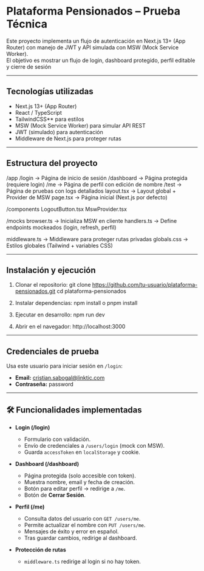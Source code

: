 # Plataforma Pensionados – Prueba Técnica

Este proyecto implementa un flujo de autenticación en Next.js 13+ (App Router) con manejo de JWT y API simulada con MSW (Mock Service Worker).  
El objetivo es mostrar un flujo de login, dashboard protegido, perfil editable y cierre de sesión

---

##  Tecnologías utilizadas
- Next.js 13+ (App Router)
- React / TypeScript
- TailwindCSS** para estilos
- MSW (Mock Service Worker) para simular API REST
- JWT (simulado) para autenticación
- Middleware de Next.js para proteger rutas

---

## Estructura del proyecto

/app
  /login        → Página de inicio de sesión
  /dashboard    → Página protegida (requiere login)
  /me           → Página de perfil con edición de nombre
  /test         → Página de pruebas con logs detallados
  layout.tsx    → Layout global + Provider de MSW
  page.tsx      → Página inicial (Next.js por defecto)

/components
  LogoutButton.tsx
  MswProvider.tsx

/mocks
  browser.ts    → Inicializa MSW en cliente
  handlers.ts   → Define endpoints mockeados (login, refresh, perfil)

middleware.ts   → Middleware para proteger rutas privadas
globals.css     → Estilos globales (Tailwind + variables CSS)

---

##  Instalación y ejecución

1. Clonar el repositorio:
   git clone https://github.com/tu-usuario/plataforma-pensionados.git
   cd plataforma-pensionados

2. Instalar dependencias:
   npm install o pnpm install

3. Ejecutar en desarrollo:
   npm run dev

4. Abrir en el navegador:
   http://localhost:3000

---

## Credenciales de prueba

Usa este usuario para iniciar sesión en `/login`:

- **Email:** cristian.sabogal@linktic.com
- **Contraseña:** password

---

## 🛠️ Funcionalidades implementadas

- **Login (/login)**
  - Formulario con validación.
  - Envío de credenciales a `/users/login` (mock con MSW).
  - Guarda `accessToken` en `localStorage` y cookie.

- **Dashboard (/dashboard)**
  - Página protegida (solo accesible con token).
  - Muestra nombre, email y fecha de creación.
  - Botón para editar perfil → redirige a `/me`.
  - Botón de **Cerrar Sesión**.

- **Perfil (/me)**
  - Consulta datos del usuario con `GET /users/me`.
  - Permite actualizar el nombre con `PUT /users/me`.
  - Mensajes de éxito y error en español.
  - Tras guardar cambios, redirige al dashboard.

- **Protección de rutas**
  - `middleware.ts` redirige al login si no hay token.
